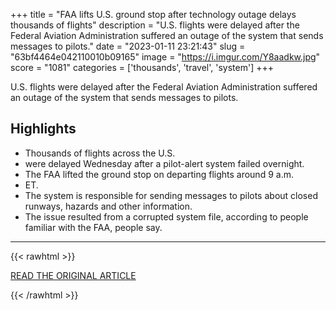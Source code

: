 +++
title = "FAA lifts U.S. ground stop after technology outage delays thousands of flights"
description = "U.S. flights were delayed after the Federal Aviation Administration suffered an outage of the system that sends messages to pilots."
date = "2023-01-11 23:21:43"
slug = "63bf4464e042110010b09165"
image = "https://i.imgur.com/Y8aadkw.jpg"
score = "1081"
categories = ['thousands', 'travel', 'system']
+++

U.S. flights were delayed after the Federal Aviation Administration suffered an outage of the system that sends messages to pilots.

## Highlights

- Thousands of flights across the U.S.
- were delayed Wednesday after a pilot-alert system failed overnight.
- The FAA lifted the ground stop on departing flights around 9 a.m.
- ET.
- The system is responsible for sending messages to pilots about closed runways, hazards and other information.
- The issue resulted from a corrupted system file, according to people familiar with the FAA, people say.

---

{{< rawhtml >}}
  <p class="article-category">
    <a target="_blank" href="https://www.cnbc.com/2023/01/11/faa-orders-airlines-to-pause-departures-until-9-am-et-after-system-outage.html">READ THE ORIGINAL ARTICLE</a>
  </p>
{{< /rawhtml >}}
